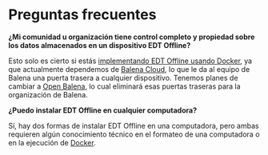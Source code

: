 # Preguntas frecuentes

**¿Mi comunidad u organización tiene control completo y propiedad sobre los datos almacenados en un dispositivo EDT Offline?**

Esto solo es cierto si estás [implementando EDT Offline usando Docker](../../device-setup/using-docker.md), ya que actualmente dependemos de [Balena Cloud](https://www.balena.io/cloud), lo que le da al equipo de Balena una puerta trasera a cualquier dispositivo. Tenemos planes de cambiar a [Open Balena](https://www.balena.io/open), lo cual eliminará esas puertas traseras para la organización de Balena.

**¿Puedo instalar EDT Offline en cualquier computadora?**

Sí, hay dos formas de instalar EDT Offline en una computadora, pero ambas requieren algún conocimiento técnico en el formateo de una computadora o en la ejecución de [Docker](https://www.docker.com/).